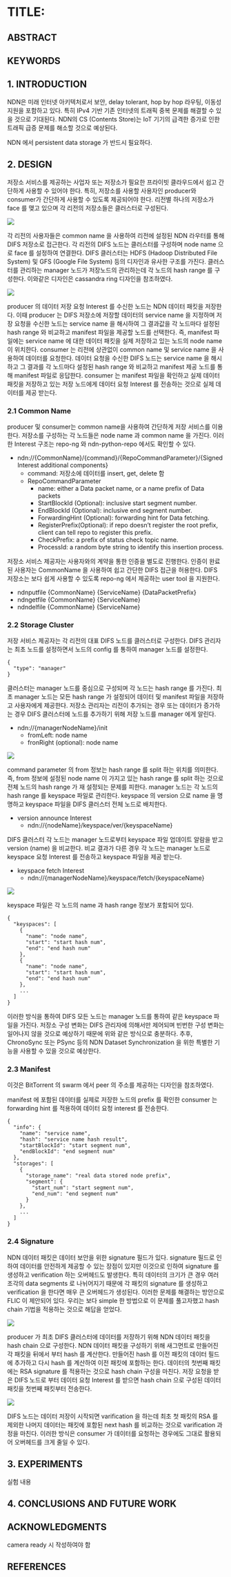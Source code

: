 # TITLE: 

## ABSTRACT

## KEYWORDS

## 1. INTRODUCTION

NDN은 미래 인터넷 아키텍처로서 보안, delay tolerant, hop by hop 라우팅, 이동성 지원을 포함하고 있다.
특히 IPv4 기반 기존 인터넷의 트래픽 중복 문제를 해결할 수 있을 것으로 기대된다.
NDN의 CS (Contents Store)는 IoT 기기의 급격한 증가로 인한 트래픽 급증 문제를 해소할 것으로 예상된다.

NDN 에서 persistent data storage 가 반드시 필요하다.

## 2. DESIGN

저장소 서비스를 제공하는 사업자 또는 저장소가 필요한 프라이빗 클라우드에서 쉽고 간단하게 사용할 수 있어야 한다.
특히, 저장소를 사용할 사용자인 producer와 consumer가 간단하게 사용할 수 있도록 제공되어야 한다.
리전별 하나의 저장소가 face 를 맺고 있으며 각 리전의 저장소들은 클러스터로 구성된다.

![](https://github.com/uni2u/difs/blob/documents/img/acm21-difs_region.png)

각 리전의 사용자들은 common name 을 사용하여 리전에 설정된 NDN 라우터를 통해 DIFS 저장소로 접근한다.
각 리전의 DIFS 노드는 클러스터를 구성하며 node name 으로 face 를 설정하여 연결한다.
DIFS 클러스터는 HDFS (Hadoop Distributed File System) 및 GFS (Google File System) 등의 디자인과 유사한 구조를 가진다.
클러스터를 관리하는 manager 노드가 저장노드의 관리하는데 각 노드의 hash range 를 구성한다.
이와같은 디자인은 cassandra ring 디자인을 참조하였다.

![](https://github.com/uni2u/difs/blob/documents/img/acm21-ring00.png)

producer 의 데이터 저장 요청 Interest 를 수신한 노드는 NDN 데이터 패킷을 저장한다.
이때 producer 는 DIFS 저장소에 저장할 데이터의 service name 을 지정하며 저장 요청을 수신한 노드는  service name 을 해시하여 그 결과값을 각 노드마다 설정된 hash range 와 비교하고 manifest 파일을 제공할 노드를 선택한다.
즉, manifest 파일에는 service name 에 대한 데이터 패킷을 실제 저장하고 있는 노드의 node name 이 위치한다.
consumer 는 리전에 상관없이 common name 및 service name 을 사용하여 데이터를 요청한다.
데이터 요청을 수신한 DIFS 노드는 service name 을 해시하고 그 결과를 각 노드마다 설정된 hash range 와 비교하고 manifest 제공 노드를 통해 manifest 파일로 응답한다.
consumer 는 manifest 파일을 확인하고 실제 데이터 패킷을 저장하고 있는 저장 노드에게 데이터 요청 Interest 를 전송하는 것으로 실제 데이터를 제공 받는다.

### 2.1 Common Name

producer 및 consumer는 common name을 사용하여 간단하게 저장 서비스를 이용한다.
저장소를 구성하는 각 노드들은 node name 과 common name 을 가진다.
이러한 Interest 구조는 repo-ng 와 ndn-python-repo 에서도 확인할 수 있다.

- ndn://{CommonName}/{command}/{RepoCommandParameter}/{Signed Interest additional components}
  - command: 저장소에 데이터를 insert, get, delete 함
  - RepoCommandParameter
    - name: either a Data packet name, or a name prefix of Data packets
    - StartBlockId (Optional): inclusive start segment number.
    - EndBlockId (Optional): inclusive end segment number.
    - ForwardingHint (Optional): forwarding hint for Data fetching.
    - RegisterPrefix(Optional): if repo doesn’t register the root prefix, client can tell repo to register this prefix.
    - CheckPrefix: a prefix of status check topic name.
    - ProcessId: a random byte string to identify this insertion process.

저장소 서비스 제공자는 사용자와의 계약을 통한 인증을 별도로 진행한다.
인증이 완료된 사용자는 CommonName 을 사용하여 쉽고 간단한 DIFS 접근을 허용한다.
DIFS 저장소는 보다 쉽게 사용할 수 있도록 repo-ng 에서 제공하는 user tool 을 지원한다.

- ndnputfile {CommonName} {ServiceName} {DataPacketPrefix}
- ndngetfile {CommonName} {ServiceName}
- ndndelfile {CommonName} {ServiceName}

### 2.2 Storage Cluster

저장 서비스 제공자는 각 리전의 대표 DIFS 노드를 클러스터로 구성한다.
DIFS 관리자는 최초 노드를 설정하면서 노드의 config 를 통하여 manager 노드를 설정한다.

```
{
  "type": "manager"
}
```

클러스터는 manager 노드를 중심으로 구성되며 각 노드는 hash range 를 가진다.
최초 manager 노드는 모든 hash range 가 설정되어 데이터 및 manifest 파일을 저장하고 사용자에게 제공한다.
저장소 관리자는 리전이 추가되는 경우 또는 데이터가 증가하는 경우 DIFS 클러스터에 노드를 추가하기 위해 저장 노드를 manager 에게 알린다.

- ndn://{managerNodeName}/init
  - fromLeft: node name
  - fronRight (optional): node name

![](https://github.com/uni2u/difs/blob/documents/img/acm21-cluster.png)

command parameter 의 from 정보는 hash range 를 split 하는 위치를 의미한다.
즉, from 정보에 설정된 node name 이 가지고 있는 hash range 를 split 하는 것으로 전체 노드의 hash range 가 재 설정되는 문제를 피한다.
manager 노드는 각 노드의 hash range 를 keyspace 파일로 관리한다.
keyspace 의 version 으로 name 을 명명하고 keyspace 파일을 DIFS 클러스터 전체 노드로 배치한다.

- version announce Interest
  - ndn://{nodeName}/keyspace/ver/{keyspaceName}

DIFS 클러스터 각 노드는 manager 노드로부터 keyspace 파일 업데이트 알람을 받고 version (name) 을 비교한다.
비교 결과가 다른 경우 각 노드는 manager 노드로 keyspace 요청 Interest 를 전송하고 keyspace 파일을 제공 받는다.

- keyspace fetch Interest
  - ndn://{managerNodeName}/keyspace/fetch/{keyspaceName}

![](https://github.com/uni2u/difs/blob/documents/img/acm21-keyspace.png)

keyspace 파일은 각 노드의 name 과 hash range 정보가 포함되어 있다.

```
{
  "keyspaces": [
    {
      "name": "node name",
      "start": "start hash num",
      "end": "end hash num"
    },
    {
      "name": "node name",
      "start": "start hash num",
      "end": "end hash num"
    },
    ...
  ]
}
```

이러한 방식을 통하여 DIFS 모든 노드는 manager 노드를 통하여 같은 keyspace 파일을 가진다.
저장소 구성 변화는 DIFS 관리자에 의해서만 제어되며 빈번한 구성 변화는 일어나지 않을 것으로 예상하기 때문에 위와 같은 방식으로 충분하다.
추후, ChronoSync 또는 PSync 등의 NDN Dataset Synchronization 을 위한 특별한 기능을 사용할 수 있을 것으로 예상한다.

### 2.3 Manifest

이것은 BitTorrent 의 swarm 에서 peer 의 주소를 제공하는 디자인을 참조하였다.

manifest 에 포함된 데이터를 실제로 저장한 노드의 prefix 를 확인한 consumer 는 forwarding hint 를 적용하여 데이터 요청 interest 를 전송한다.

```
{
  "info": {
    "name": "service name",
    "hash": "service name hash result",
    "startBlockId": "start segment num",
    "endBlockId": "end segment num"
  },
  "storages": [
    {
      "storage_name": "real data stored node prefix",
      "segment": {
        "start_num": "start segment num",
        "end_num": "end segment num"
      }
    },
    ...
  ]
}
```

### 2.4 Signature

NDN 데이터 패킷은 데이터 보안을 위한 signature 필드가 있다.
signature 필드로 인하여 데이터를 안전하게 제공할 수 있는 장점이 있지만 이것으로 인하여 signature 를 생성하고 verification 하는 오버헤드도 발생한다.
특히 데이터의 크기가 큰 경우 여러 조각의 data segments 로 나뉘어지기 때문에 각 패킷의 signature 를 생성하고 verification 을 한다면 매우 큰 오버헤드가 생성된다.
이러한 문제를 해결하는 방안으로 FLIC 이 제안되어 있다.
우리는 보다 simple 한 방법으로 이 문제를 풀고자했고 hash chain 기법을 적용하는 것으로 해답을 얻었다.

![](https://github.com/uni2u/difs/blob/documents/img/acm21-hash01.png)

producer 가 최초 DIFS 클러스터에 데이터를 저장하기 위해 NDN 데이터 패킷을 hash chain 으로 구성한다.
NDN 데이터 패킷을 구성하기 위해 새그먼트로 만들어진 각 패킷을 뒤에서 부터 hash 를 계산한다.
만들어진 hash 를 이전 패킷의 데이터 필드에 추가하고 다시 hash 를 계산하여 이전 패킷에 포함하는 한다.
데이터의 첫번째 패킷에는 RSA signature 를 적용하는 것으로 hash chain 구성을 마친다.
저장 요청을 받은 DIFS 노드로 부터 데이터 요청 Interest 를 받으면 hash chain 으로 구성된 데이터 패킷을 첫번째 패킷부터 전송한다.

![](https://github.com/uni2u/difs/blob/documents/img/acm21-hash02.png)

DIFS 노드는 데이터 저장이 시작되면 varification 을 하는데 최초 첫 패킷의 RSA 를 제외한 나머지 데이터는 패킷에 포함된 next hash 를 비교하는 것으로 varification 과정을 마친다.
이러한 방식은 consumer 가 데이터를 요청하는 경우에도 그대로 활용되어 오버헤드를 크게 줄일 수 있다.

## 3. EXPERIMENTS

실험 내용

## 4. CONCLUSIONS AND FUTURE WORK



## ACKNOWLEDGMENTS

camera ready 시 작성하여야 함

## REFERENCES

